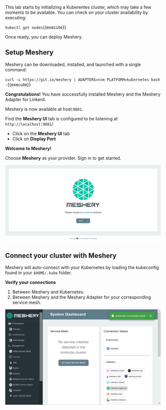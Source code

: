 This lab starts by initializing a Kuberentes cluster, which may take a few moments to be available. You can check on your cluster availability by executing:

`kubectl get nodes`{{execute}}

Once ready, you can deploy Meshery.

## Setup Meshery

Meshery can be downloaded, installed, and launched with a single command:

`curl -L https://git.io/meshery | ADAPTERS=nsm PLATFORM=kubernetes bash -`{{execute}}

**Congratulations!** You have successfully installed Meshery and the Meshery Adapter for Linkerd.

Meshery is now available at host:`9081`.

Find the **Meshery UI** tab is configured to be listening at `http://localhost:9081`/

- Click on the **Meshery UI** tab
- Click on **Display Port**

**Welcome to Meshery!**

Choose **Meshery** as your provider. Sign in to get started.

![Meshery landing page](./assets/meshery-none-provider.png)

## Connect your cluster with Meshery

Meshery will auto-connect with your Kubernetes by loading the kubeconfig found in your `$HOME/.kube` folder.

**Verify your connections**

1. Between Meshery and Kubernetes.
2. Between Meshery and the Meshery Adapter for your corresponding service mesh.

![Meshery connected with cluster](./assets/cluster-up.png)
